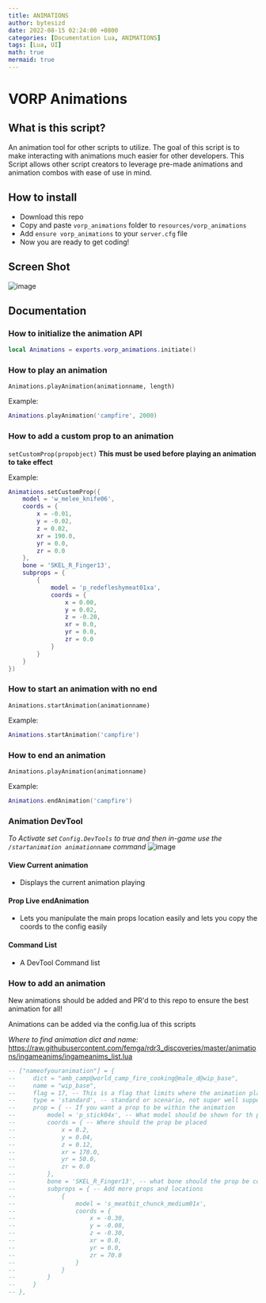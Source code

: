 ```yaml
---
title: ANIMATIONS
author: bytesizd
date: 2022-08-15 02:24:00 +0800
categories: [Documentation Lua, ANIMATIONS]
tags: [Lua, UI]
math: true
mermaid: true
---
```


# VORP Animations

## What is this script?
An animation tool for other scripts to utilize. The goal of this script is to make interacting with animations much easier for other developers. This Script allows other script creators to leverage pre-made animations and animation combos with ease of use in mind.

## How to install
* Download this repo
* Copy and paste `vorp_animations` folder to `resources/vorp_animations`
* Add `ensure vorp_animations` to your `server.cfg` file
* Now you are ready to get coding!

## Screen Shot
![image](https://user-images.githubusercontent.com/10902965/184693638-fb6aab24-721b-4c29-a69b-57daf62b0bda.png)

## Documentation

### How to initialize the animation API

```lua
local Animations = exports.vorp_animations.initiate()
```

### How to play an animation
`Animations.playAnimation(animationname, length)`

Example:
```lua
Animations.playAnimation('campfire', 2000)
```

### How to add a custom prop to an animation
`setCustomProp(propobject)`
__This must be used before playing an animation to take effect__

Example:
```lua
Animations.setCustomProp({
    model = 'w_melee_knife06',
    coords = {
        x = -0.01, 
        y = -0.02,
        z = 0.02,
        xr = 190.0,
        yr = 0.0,
        zr = 0.0
    },
    bone = 'SKEL_R_Finger13',
    subprops = {
        {
            model = 'p_redefleshymeat01xa',
            coords = {
                x = 0.00, 
                y = 0.02,
                z = -0.20,
                xr = 0.0,
                yr = 0.0,
                zr = 0.0
            }
        }
    }
})
```

### How to start an animation with no end
`Animations.startAnimation(animationname)`

Example:
```lua
Animations.startAnimation('campfire')
```

### How to end an animation
`Animations.playAnimation(animationname)`

Example:
```lua
Animations.endAnimation('campfire')
```

### Animation DevTool

_To Activate set `Config.DevTools` to true and then in-game use the `/startanimation animationname` command_
![image](https://user-images.githubusercontent.com/10902965/184692733-c450aff6-e793-43b3-880b-ba1563199cc1.png)

#### View Current animation
- Displays the current animation playing

#### Prop Live endAnimation
- Lets you manipulate the main props location easily and lets you copy the coords to the config easily

#### Command List
- A DevTool Command list

### How to add an animation
New animations should be added and PR'd to this repo to ensure the best animation for all!

Animations can be added via the config.lua of this scripts

_Where to find animation dict and name:_ https://raw.githubusercontent.com/femga/rdr3_discoveries/master/animations/ingameanims/ingameanims_list.lua

```lua
-- ["nameofyouranimation"] = {
--     dict = "amb_camp@world_camp_fire_cooking@male_d@wip_base",
--     name = "wip_base",
--     flag = 17, -- This is a flag that limits where the animation plays on the character
--     type = 'standard', -- standard or scenario, not super well supported yet
--     prop = { -- If you want a prop to be within the animation
--         model = 'p_stick04x', -- What model should be shown for th prop
--         coords = { -- Where should the prop be placed 
--             x = 0.2, 
--             y = 0.04,
--             z = 0.12,
--             xr = 170.0,
--             yr = 50.0,
--             zr = 0.0
--         },
--         bone = 'SKEL_R_Finger13', -- what bone should the prop be connected too
--         subprops = { -- Add more props and locations
--             {
--                 model = 's_meatbit_chunck_medium01x',
--                 coords = {
--                     x = -0.30, 
--                     y = -0.08,
--                     z = -0.30,
--                     xr = 0.0,
--                     yr = 0.0,
--                     zr = 70.0
--                 }
--             }
--         }
--     }
-- },
```
